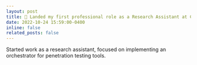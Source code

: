 ```yaml
---
layout: post
title: 💼 Landed my first professional role as a Research Assistant at CREST @ The University of Adelaide.
date: 2022-10-24 15:59:00-0400
inline: false
related_posts: false
---
```


Started work as a research assistant, focused on implementing an orchestrator for penetration testing tools.
